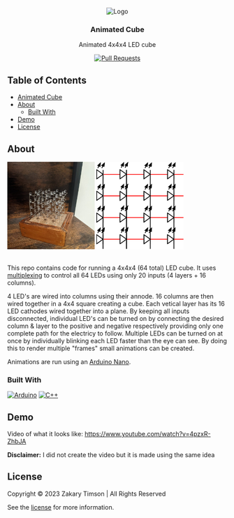 <!-- Header -->
<div id="top" align="center">
  <br />
  
  <!-- Logo -->
  <img src="https://git.zakscode.com/repo-avatars/cfafeecfa694a538cca613976c94203cd48fe506260f6a6b69892545c493b673" alt="Logo" width="200" height="200">

  <!-- Title -->
  ### Animated Cube
  
  <!-- Description -->
  Animated 4x4x4 LED cube

  <!-- Repo badges -->
  [![Pull Requests](https://img.shields.io/badge/dynamic/json.svg?label=Pull%20Requests&style=for-the-badge&url=https://git.zakscode.com/api/v1/repos/ztimson/291st&query=open_pr_counter)](https://git.zakscode.com/ztimson/291st/pulls)

</div>

## Table of Contents
- [Animated Cube](#top)
- [About](#about)
  - [Built With](#built-with)
- [Demo](#demo)
- [License](#license)

## About

<img src="./gallery/picture.jpg" alt="Logo" width="200" height="200">
<img src="./gallery/Multiplex.svg" alt="Logo" width="200" height="200">
<br />
<br />

This repo contains code for running a 4x4x4 (64 total) LED cube. It uses [multiplexing](https://en.wikipedia.org/wiki/Multiplexing) to control all 64 LEDs using only 20 inputs (4 layers + 16 columns).

4 LED's are wired into columns using their annode. 16 columns are then wired together in a 4x4 square creating a cube. Each vetical layer has its 16 LED cathodes wired together into a plane. By keeping all inputs disconnected, individual LED's can be turned on by connecting the desired column & layer to the positive and negative respectively providing only one complete path for the electricy to follow. Multiple LEDs can be turned on at once by individually blinking each LED faster than the eye can see. By doing this to render multiple "frames" small animations can be created.

Animations are run using an [Arduino Nano](https://store.arduino.cc/products/arduino-nano).

### Built With
[![Arduino](https://img.shields.io/badge/Arduino-00878F?style=for-the-badge&logo=arduino&logoColor=white)](https://www.arduino.cc/)
[![C++](https://img.shields.io/badge/C%2B%2B-00599C?style=for-the-badge&logo=cplusplus)](https://cplusplus.com/)

## Demo

Video of what it looks like: https://www.youtube.com/watch?v=4pzxR-ZhbJA

**Disclaimer:** I did not create the video but it is made using the same idea

## License
Copyright © 2023 Zakary Timson | All Rights Reserved

See the [license](./LICENSE) for more information.
